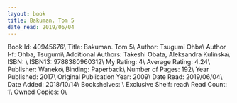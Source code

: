 ```yaml
---
layout: book
title: Bakuman. Tom 5
date_read: 2019/06/04
---
```


Book Id: 40945676\ 
Title: Bakuman. Tom 5\ 
Author: Tsugumi Ohba\ 
Author l-f: Ohba, Tsugumi\ 
Additional Authors: Takeshi Obata, Aleksandra Kulińska\ 
ISBN: \ 
ISBN13: 9788380960312\ 
My Rating: 4\ 
Average Rating: 4.24\ 
Publisher: Waneko\ 
Binding: Paperback\ 
Number of Pages: 192\ 
Year Published: 2017\ 
Original Publication Year: 2009\ 
Date Read: 2019/06/04\ 
Date Added: 2018/10/14\ 
Bookshelves: \ 
Exclusive Shelf: read\ 
Read Count: 1\ 
Owned Copies: 0\ 

